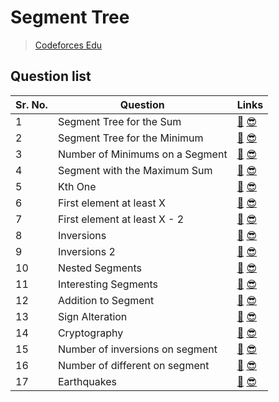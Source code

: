 # Segment Tree

> [Codeforces Edu](https://codeforces.com/edu/course/2)

## Question list

| Sr. No. | Question | Links |
| ------- | -------- | ----- |
| 1 | Segment Tree for the Sum | [🤔](https://codeforces.com/edu/course/2/lesson/4/1/practice/contest/273169/problem/A) [😎](https://github.com/RohitKumar-200/DSA/blob/main/Notes/Segment-tree/Segment_tree_for_the_sum.md)|
| 2 | Segment Tree for the Minimum | [🤔](https://codeforces.com/edu/course/2/lesson/4/1/practice/contest/273169/problem/B) [😎](https://github.com/RohitKumar-200/DSA/blob/main/Notes/Segment-tree/Segment_tree_for_the_minimum.md)|
| 3 | Number of Minimums on a Segment | [🤔](https://codeforces.com/edu/course/2/lesson/4/1/practice/contest/273169/problem/C) [😎](https://github.com/RohitKumar-200/DSA/blob/main/Notes/Segment-tree/Number_of_minimums_on_a_segment.md)|
| 4 | Segment with the Maximum Sum | [🤔](https://codeforces.com/edu/course/2/lesson/4/2/practice/contest/273278/problem/A) [😎](https://github.com/RohitKumar-200/DSA/blob/main/Notes/Segment-tree/Segment_with_the_maximum_sum.md)|
| 5 | Kth One | [🤔](https://codeforces.com/edu/course/2/lesson/4/2/practice/contest/273278/problem/B) [😎](https://github.com/RohitKumar-200/DSA/blob/main/Notes/Segment-tree/Kth_one.md)|
| 6 | First element at least X | [🤔](https://codeforces.com/edu/course/2/lesson/4/2/practice/contest/273278/problem/C) [😎](https://github.com/RohitKumar-200/DSA/blob/main/Notes/Segment-tree/First_element_at_least_x.md)|
| 7 | First element at least X - 2 | [🤔](https://codeforces.com/edu/course/2/lesson/4/2/practice/contest/273278/problem/D) [😎](https://github.com/RohitKumar-200/DSA/blob/main/Notes/Segment-tree/First_element_at_least_x_2.md)|
| 8 | Inversions | [🤔](https://codeforces.com/edu/course/2/lesson/4/3/practice/contest/274545/problem/A) [😎](https://github.com/RohitKumar-200/DSA/blob/main/Notes/Segment-tree/Inversions.md)|
| 9 | Inversions 2 | [🤔](https://codeforces.com/edu/course/2/lesson/4/3/practice/contest/274545/problem/B) [😎](https://github.com/RohitKumar-200/DSA/blob/main/Notes/Segment-tree/Inversions_2.md)|
| 10 | Nested Segments | [🤔](https://codeforces.com/edu/course/2/lesson/4/3/practice/contest/274545/problem/C) [😎](https://github.com/RohitKumar-200/DSA/blob/main/Notes/Segment-tree/Nested_segments.md)|
| 11 | Interesting Segments | [🤔](https://codeforces.com/edu/course/2/lesson/4/3/practice/contest/274545/problem/D) [😎](https://github.com/RohitKumar-200/DSA/blob/main/Notes/Segment-tree/Interesting_segments.md)|
| 12 | Addition to Segment | [🤔](https://codeforces.com/edu/course/2/lesson/4/3/practice/contest/274545/problem/E) [😎](https://github.com/RohitKumar-200/DSA/blob/main/Notes/Segment-tree/Addition_to_segment.md)|
| 13 | Sign Alteration | [🤔](https://codeforces.com/edu/course/2/lesson/4/4/practice/contest/274684/problem/A) [😎](https://github.com/RohitKumar-200/DSA/blob/main/Notes/Segment-tree/Sign_alteration.md)|
| 14 | Cryptography | [🤔](https://codeforces.com/edu/course/2/lesson/4/4/practice/contest/274684/problem/B) [😎](https://github.com/RohitKumar-200/DSA/blob/main/Notes/Segment-tree/Cryptography.md)|
| 15 | Number of inversions on segment | [🤔](https://codeforces.com/edu/course/2/lesson/4/4/practice/contest/274684/problem/C) [😎](https://github.com/RohitKumar-200/DSA/blob/main/Notes/Segment-tree/Number_of_inversions_on_segment.md)|
| 16 | Number of different on segment | [🤔](https://codeforces.com/edu/course/2/lesson/4/4/practice/contest/274684/problem/D) [😎](https://github.com/RohitKumar-200/DSA/blob/main/Notes/Segment-tree/Number_of_different_on_segment.md)|
| 17 | Earthquakes | [🤔](https://codeforces.com/edu/course/2/lesson/4/4/practice/contest/274684/problem/E) [😎](https://github.com/RohitKumar-200/DSA/blob/main/Notes/Segment-tree/Earthquakes.md)|
